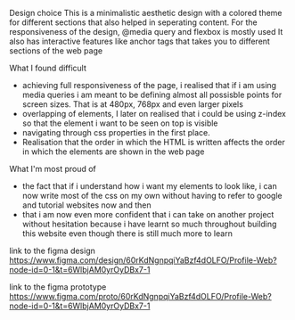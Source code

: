 Design choice
This is a minimalistic aesthetic design with a colored theme for different sections that also helped in seperating content.
For the responsiveness of the design, @media query and flexbox is mostly used
It also has interactive features like anchor tags that takes you to different sections of the web page


What I found difficult
- achieving full responsiveness of the page, i realised that if i am using media queries i am meant to be defining almost all possisble points for screen sizes. That is at 480px, 768px and even larger pixels
- overlapping of elements, I later on realised that i could be using z-index so that the element i want to be seen on top is visible
- navigating through css properties in the first place. 
- Realisation that the order in which the HTML is written affects the order in which the elements are shown in the web page


What I'm most proud of
- the fact that if i understand how i want my elements to look like, i can now write most of the css on my own without having to refer to google and tutorial websites now and then
- that i am now even more confident that i can take on another project without hesitation because i have learnt so much throughout building this website even though there is still much more to learn


link to the figma design
https://www.figma.com/design/60rKdNgnpqiYaBzf4dOLFO/Profile-Web?node-id=0-1&t=6WlbjAM0yrOyDBx7-1

link to the figma prototype
https://www.figma.com/proto/60rKdNgnpqiYaBzf4dOLFO/Profile-Web?node-id=0-1&t=6WlbjAM0yrOyDBx7-1

